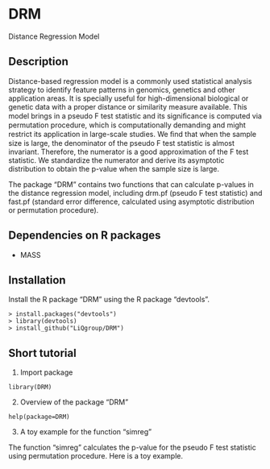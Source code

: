 # DRM
Distance Regression Model

## Description
Distance-based regression model is a commonly used statistical analysis strategy to identify feature patterns in genomics, genetics and other application areas. It is specially useful for high-dimensional biological or genetic data with a proper distance or similarity measure available. This model brings in a pseudo F test statistic and its signiﬁcance is computed via permutation procedure, which is computationally demanding and might restrict its application in large-scale studies. We ﬁnd that when the sample size is large, the denominator of the pseudo F test statistic is almost invariant. Therefore, the numerator is a good approximation of the F test statistic. We standardize the numerator and derive its asymptotic distribution to obtain the p-value when the sample size is large. 

The package “DRM” contains two functions that can calculate p-values in the distance regression model, including drm.pf (pseudo F test statistic) and fast.pf (standard error difference, calculated using asymptotic distribution or permutation procedure).

## Dependencies on R packages
* MASS

## Installation
Install the R package “DRM” using the R package “devtools”.

```
> install.packages("devtools")
> library(devtools) 
> install_github("LiQgroup/DRM")
```

## Short tutorial
1.	Import package

`library(DRM)`

2.	Overview of the package “DRM”

`help(package=DRM)`

3.	A toy example for the function “simreg”

The function “simreg” calculates the p-value for the pseudo F test statistic using permutation procedure. Here is a toy example.
